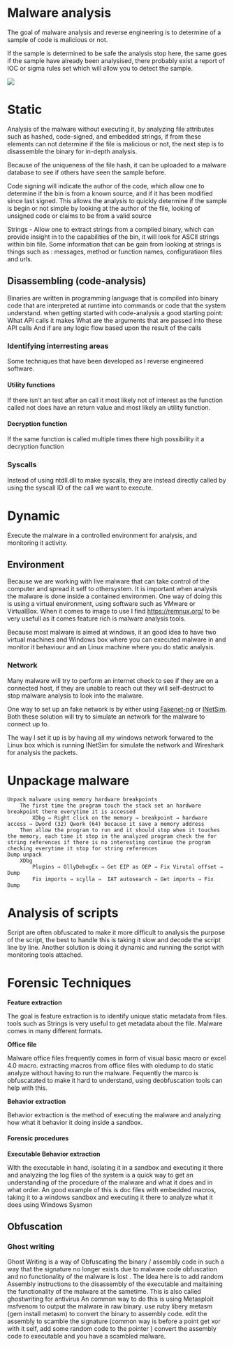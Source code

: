 # Malware analysis

The goal of malware analysis and reverse engineering is to determine of a sample of code is malicious or not.

If the sample is determined to be safe the analysis stop here, the same goes if the sample have already been analysised, there probably exist a report of IOC or sigma rules set which will allow you to detect the sample.

![](https://lh3.googleusercontent.com/RsYYHZwVCyP9qFPknlJOc9H_wERPuLoBevXenqcUrV0cIEb6zVkpIBjhpP1Fy-dMvsY2X4qDOxF_JVZD_J4s7NyCzGRbQ4LDyXfIZh1g5L2a_32iwZR4MuobOZOy1A2cC7gpUYWo8kNtR306kA)

# Static 

Analysis of the malware without executing it, by analyzing file attributes such as hashed, code-signed, and embedded strings, if from these elements can not determine if the file is malicious or not, the next step is to disassemble the binary for in-depth analysis.

Because of the uniqueness of the file hash, it can be uploaded to a malware database to see if others have seen the sample before.

Code signing will indicate the author of the code, which allow one to determine if the bin is from a known source, and if it has been modified since last signed. 
This allows the analysis to quickly determine if the sample is begin or not simple by looking at the author of the file, looking of unsigned code or claims to be from a valid source

Strings - Allow one to extract strings from a complied binary, which can provide insight in to the capabilities of the bin, it will look for ASCII strings within bin file.
Some information that can be gain from looking at strings is things such as : messages, method or function names, configuratiaon files and urls.

## Disassembling (code-analysis)

Binaries are written in programming language that is compiled into binary code that are interpreted at runtime into commands or code that the system understand.
when getting started with code-analysis a good starting point:
What API calls it makes
What are the arguments that are passed into these API calls
And if are any logic flow based upon the result of the calls

### Identifying interresting areas

Some techniques that have been developed as I reverse engineered software.

#### Utility functions

If there isn't an test after an call it most likely not of interest as the function called not does have an return value and most likely an utility function.

#### Decryption function

If the same function is called multiple times there high possibility it a decryption function

### Syscalls

Instead of using ntdll.dll to make syscalls, they are instead directly called by using the syscall ID of the call we want to execute.

# Dynamic
    
Execute the malware in a controlled environment for analysis, and monitoring it activity.

## Environment
    
Because we are working with live malware that can take control of the computer and spread it self to othersystem.
It is important when analysis the malware is done inside a contained environmen. One way of doing this is using a virtual environment, using software such as VMware or VirtualBox.
When it comes to image to use I find https://remnux.org/ to be very usefull as it comes feature rich is malware analysis tools.

Because most malware is aimed at windows, it an good idea to have two virtual machines and Windows box where you can executed malware in and monitor it behaviour and an Linux machine where you do static analysis.

### Network

Many malware will try to perform an internet check to see if they are on a connected host, if they are unable to reach out they will self-destruct to stop malware analysis to look into the malware.

One way to set up an fake network is by either using [Fakenet-ng](https://github.com/mandiant/flare-fakenet-ng) or [INetSim](https://www.inetsim.org/). Both these solution will try to simulate an network for the malware to connect up to.

The way I set it up is by having all my windows network forwared to the Linux box which is running INetSim for simulate the network and Wireshark for analysis the packets.


# Unpackage malware

    Unpack malware using memory hardware breakpoints
        The first time the program touch the stack set an hardware breakpoint there everytime it is accessed
            XDbg ⇒ Right click on the memory ⇒ breakpoint ⇒ hardware access ⇒ Dword (32) Qwork (64) because it save a memory address
        Then allow the program to run and it should stop when it touches the memory, each time it stop in the analyzed program check the for string references if there is no interesting continue the program checking everytime it stop for string references
    Dump unpack
        XDbg 
            Plugins ⇒ OllyDebugEx ⇒ Get EIP as OEP ⇒ Fix Virutal offset ⇒ Dump 
            Fix imports ⇒ scylla ⇒  IAT autosearch ⇒ Get imports ⇒ Fix Dump


# Analysis of scripts

Script are often obfuscated to make it more difficult to analysis the purpose of the script, the best to handle this is taking it slow and decode the script line by line.
Another solution is doing it dynamic and running the script with monitoring tools attached.



# Forensic Techniques

**Feature extraction**

The goal is feature extraction is to identify unique static metadata from files. tools such as Strings is very useful to get metadata about the file. Malware comes in many different formats.

**Office file**

Malware office files frequently comes in form of visual basic macro or excel 4.0 macro. extracting macros from office files with oledump to do static analyze without having to run the malware. Fequently the marco is obfuscatated to make it hard to understand, using deobfuscation tools can help with this.

**Behavior extraction**

Behavior extraction is the method of executing the malware and analyzing how what it behavior it doing inside a sandbox.

#### Forensic procedures

**Executable Behavior extraction**

WIth the executable in hand, isolating it in a sandbox and executing it there and analyzing the log files of the system is a quick way to get an understanding of the procedure of the malware and what it does and in what order. An good example of this is doc files with embedded macros, taking it to a windows sandbox and executing it there to analyze what it does using Windows Sysmon

## **Obfuscation**

### **Ghost writing**

Ghost Writing is a way of Obfuscating the binary / assembly code in such a way that the signature no longer exists due to malware code obfuscation and no functionality of the malware is lost . The Idea here is to add random Assembly instructions to the disassembly of the executable and maitaining the functionality of the malware at the sametime. This is also called ghostwriting for antivirus An common way to do this is using Metasploit msfvenom to output the malware in raw binary. use ruby libery metasm (gem install metasm) to convert the binary to assembly code. edit the assembly to scamble the signature (common way is before a point get xor with it self, add some random code to the pointer ) convert the assembly code to executable and you have a scambled malware.

